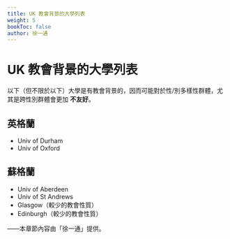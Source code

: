 ```yaml
---
title: UK 教會背景的大學列表
weight: 5
bookToc: false
author: 徐一通
---
```


# UK 教會背景的大學列表

以下（但不限於以下）大學是有教會背景的，因而可能對於性/別多樣性群體，尤其是跨性別群體會更加 **不友好**。

## 英格蘭

- Univ of Durham
- Univ of Oxford

## 蘇格蘭

- Univ of Aberdeen
- Univ of St Andrews
- Glasgow（較少的教會性質）
- Edinburgh（較少的教會性質）

——本章節內容由「徐一通」提供。